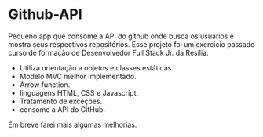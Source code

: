 # Github-API
Pequeno app que consome a API do github onde busca os usuários e mostra seus respectivos repositórios. Esse projeto foi um exercicio passado curso de formação de Desenvolvedor Full Stack Jr. da Resilia.

 - Utiliza orientação a objetos e classes estáticas.
 - Modelo MVC melhor implementado.
 - Arrow function.
 - linguagens HTML, CSS e Javascript.
 - Tratamento de exceções.
 - consome a API do GitHub.
 
Em breve farei mais algumas melhorias.
